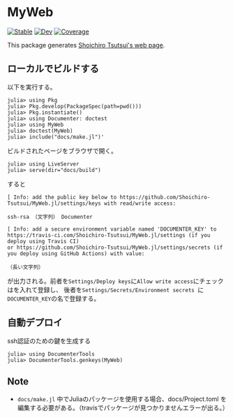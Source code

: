 # MyWeb

[![Stable](https://img.shields.io/badge/docs-stable-blue.svg)](https://Shoichiro-Tsutsui.github.io/MyWeb.jl/stable)
[![Dev](https://img.shields.io/badge/docs-dev-blue.svg)](https://Shoichiro-Tsutsui.github.io/MyWeb.jl/dev)
[![Coverage](https://codecov.io/gh/Shoichiro-Tsutsui/MyWeb.jl/branch/master/graph/badge.svg)](https://codecov.io/gh/Shoichiro-Tsutsui/MyWeb.jl)

This package generates [Shoichiro Tsutsui's web page](https://shoichiro-tsutsui.github.io/MyWeb.jl/stable).


## ローカルでビルドする
以下を実行する。
```
julia> using Pkg
julia> Pkg.develop(PackageSpec(path=pwd()))
julia> Pkg.instantiate()
julia> using Documenter: doctest
julia> using MyWeb
julia> doctest(MyWeb)
julia> include("docs/make.jl")'
```
ビルドされたページをブラウザで開く。
```
julia> using LiveServer
julia> serve(dir="docs/build")
```
すると
```
[ Info: add the public key below to https://github.com/Shoichiro-Tsutsui/MyWeb.jl/settings/keys with read/write access:

ssh-rsa （文字列） Documenter

[ Info: add a secure environment variable named 'DOCUMENTER_KEY' to https://travis-ci.com/Shoichiro-Tsutsui/MyWeb.jl/settings (if you deploy using Travis CI)
or https://github.com/Shoichiro-Tsutsui/MyWeb.jl/settings/secrets (if you deploy using GitHub Actions) with value:

（長い文字列）
```
が出力される。前者を`Settings/Deploy keys`に`Allow write access`にチェックはを入れて登録し、
後者を`Settings/Secrets/Environment secrets `に`DOCUMENTER_KEY`の名で登録する。



## 自動デプロイ
ssh認証のための鍵を生成する
```
julia> using DocumenterTools
julia> DocumenterTools.genkeys(MyWeb)
```

## Note
- `docs/make.jl` 中でJuliaのパッケージを使用する場合、docs/Project.toml を編集する必要がある。（travisでパッケージが見つかりませんエラーが出る。）
